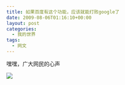 ```yaml
---
title: 如果百度有这个功能，应该就能打败google了
date: 2009-08-06T01:16:10+00:00
layout: post
categories:
  - 我的世界
tags:
  - 网文
---
```


嘿嘿，广大网民的心声

![](http://www8.picfront.org/picture/CM5siwZl/img/1245214393498.jpg)